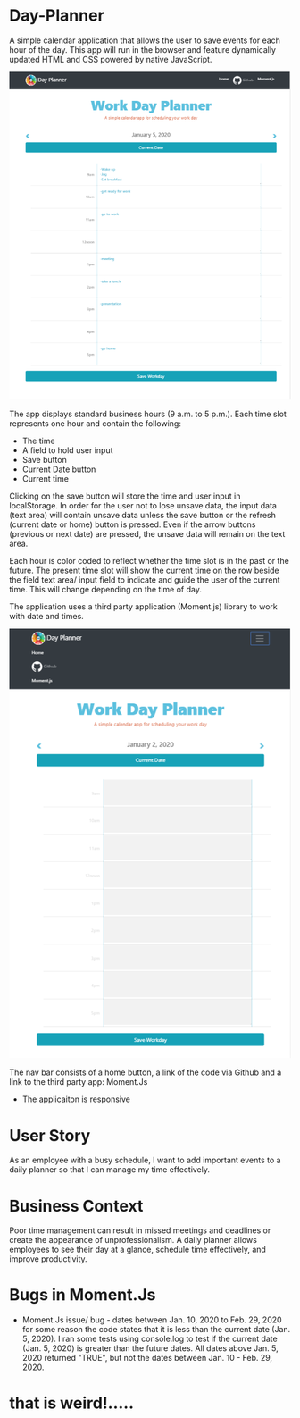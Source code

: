 # Day-Planner
A simple calendar application that allows the user to save events for each hour of the day. This app will run in the browser and feature dynamically updated HTML and CSS powered by native JavaScript.

![](/images/home.PNG)

The app displays standard business hours (9 a.m. to 5 p.m.). Each time slot represents one hour and contain the following:

* The time
* A field to hold user input
* Save button
* Current Date button
* Current time

Clicking on the save button will store the time and user input in localStorage. In order for the user not to lose unsave data, the input data (text area) will contain unsave data unless the save button or the refresh (current date or home) button is pressed. Even if the arrow buttons (previous or next date) are pressed, the unsave data will remain on the text area. 

Each hour is color coded to reflect whether the time slot is in the past or the future. The present time slot will show the current time on the row beside the field text area/ input field to indicate and guide the user of the current time. This will change depending on the time of day.

The application uses a third party application (Moment.js) library to work with date and times. 

![](/images/responsive.PNG)

The nav bar consists of a home button, a link of the code via Github and a link to the third party app: Moment.Js
* The applicaiton is responsive

# User Story
As an employee with a busy schedule,
I want to add important events to a daily planner
so that I can manage my time effectively.

# Business Context
Poor time management can result in missed meetings and deadlines or create the appearance of unprofessionalism. A daily planner allows employees to see their day at a glance, schedule time effectively, and improve productivity.

# Bugs in Moment.Js
* Moment.Js issue/ bug - dates between Jan. 10, 2020 to Feb. 29, 2020 for some reason the code states that it is less than the current date (Jan. 5, 2020). I ran some tests using console.log to test if the current date (Jan. 5, 2020) is greater than the future dates. All dates above Jan. 5, 2020 returned "TRUE", but not the dates between Jan. 10 - Feb. 29, 2020. 
# that is weird!.....
